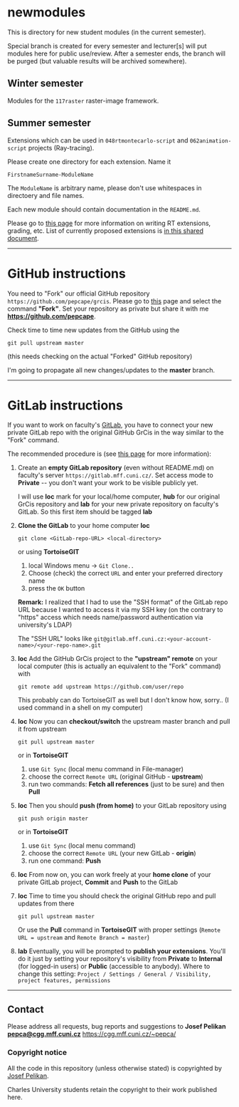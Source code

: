 # newmodules

This is directory for new student modules (in the current semester).

Special branch is created for every semester and lecturer[s] will
put modules here for public use/review. After a semester ends, the branch
will be purged (but valuable results will be archived somewhere).

## Winter semester

Modules for the `117raster` raster-image framework.

## Summer semester

Extensions which can be used in `048rtmontecarlo-script` and `062animation-script`
projects (Ray-tracing).

Please create one directory for each extension.
Name it
```
FirstnameSurname-ModuleName
```
The `ModuleName` is arbitrary name, please don't use whitespaces in directoery and file names.

Each new module should contain documentation in the `README.md`.

Please go to [this page](https://cgg.mff.cuni.cz/~pepca/lectures/cv/npgr004.en.php) for more information on writing RT extensions, grading, etc. List of currently proposed extensions is [in this shared document](https://docs.google.com/document/d/1lfvPnR_76pAOarQOlGurYKbs5XO2ZyVr_QPpumgajXc/edit?usp=sharing).

---

# GitHub instructions

You need to "Fork" our official GitHub repository `https://github.com/pepcape/grcis`. Please go to
[this](https://github.com/pepcape/grcis) page and select the command **"Fork"**. Set your repository as private but share it with me **https://github.com/pepcape**.

Check time to time new updates from the GitHub using the
```
git pull upstream master
```
(this needs checking on the actual "Forked" GitHub repository)

I'm going to propagate all new changes/updates to the **master** branch.

---

# GitLab instructions

If you want to work on faculty's [GitLab](https://gitlab.mff.cuni.cz/), you have to connect your new private GitLab repo with the original GitHub GrCis in the way
similar to the "Fork" command.

The recommended procedure is (see [this page](https://stackoverflow.com/questions/50973048/forking-git-repository-from-github-to-gitlab)
for more information):

1. Create an **empty GitLab repository** (even without README.md) on faculty's server  `https://gitlab.mff.cuni.cz/`. Set access mode to **Private** --
   you don't want your work to be visible publicly yet.

   I will use **loc** mark for your local/home computer, **hub** for our original GrCis repository and **lab** for your new private repository on
   faculty's GitLab. So this first item should be tagged **lab**

2. **Clone the GitLab** to your home computer **loc**
   ```
   git clone <GitLab-repo-URL> <local-directory>
   ```
   or using **TortoiseGIT**
    1. local Windows menu -> `Git Clone..`
    2. Choose (check) the correct `URL` and enter your preferred directory name
    3. press the `OK` button

   **Remark:** I realized that I had to use the "SSH format" of the GitLab repo URL    because I wanted to access it via my SSH key
   (on the contrary to "https" access which needs name/password authentication via university's LDAP)

   The "SSH URL" looks like
   `git@gitlab.mff.cuni.cz:<your-account-name>/<your-repo-name>.git`

3. **loc** Add the GitHub GrCis project to the **"upstream" remote** on your local computer (this is actually an equivalent to the "Fork" command) with
   ```
   git remote add upstream https://github.com/user/repo
   ```
   This probably can do TortoiseGIT as well but I don't know how, sorry.. (I used command in a shell on my computer)

4. **loc** Now you can **checkout/switch** the upstream master branch and pull it from upstream
   ```
   git pull upstream master
   ```
   or in **TortoiseGIT**
    1.  use `Git Sync` (local menu command in File-manager)
    2.  choose the correct `Remote URL` (original GitHub - **upstream**)
    3.  run two commands: **Fetch all references** (just to be sure) and then **Pull**

5. **loc** Then you should **push (from home)** to your GitLab repository using
   ```
   git push origin master
   ```
   or in **TortoiseGIT**
    1.  use `Git Sync` (local menu command)
    2.  choose the correct `Remote URL` (your new GitLab - **origin**)
    3.  run one command: **Push**

6. **loc** From now on, you can work freely at your **home clone** of your private GitLab project, **Commit** and **Push** to the GitLab

7. **loc** Time to time you should check the original GitHub repo and pull updates from there
   ```
   git pull upstream master
   ```
   Or use the **Pull** command in **TortoiseGIT** with proper settings (`Remote URL = upstream` and `Remote Branch = master`)

8. **lab** Eventually, you will be prompted to **publish your extensions**. You'll do it just by setting
   your repository's visibility from **Private** to **Internal** (for logged-in users) or
   **Public** (accessible to anybody).
   Where to change this setting: `Project / Settings / General / Visibility, project features, permissions`

---

## Contact

Please address all requests, bug reports and suggestions to
**Josef Pelikan <pepca@cgg.mff.cuni.cz>**
https://cgg.mff.cuni.cz/~pepca/

### Copyright notice

All the code in this repository (unless otherwise stated) is copyrighted
by [Josef Pelikan](https://cgg.mff.cuni.cz/~pepca/).

Charles University students retain the copyright to their work published here.
